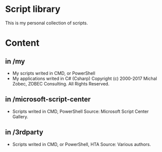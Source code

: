 # Script library
This is my personal collection of scripts.

# Content

## in /my
* My scripts writed in CMD, or PowerShell
* My applications writed in C# (Csharp)
Copyright (c) 2000-2017 Michal Zobec, ZOBEC Consulting. All Rights Reserved.

## in /microsoft-script-center
* Scripts writed in CMD, PowerShell
Source: Microsoft Script Center Gallery.

## in /3rdparty
* Scripts writed in CMD, or PowerShell, HTA
Source: Various authors.

